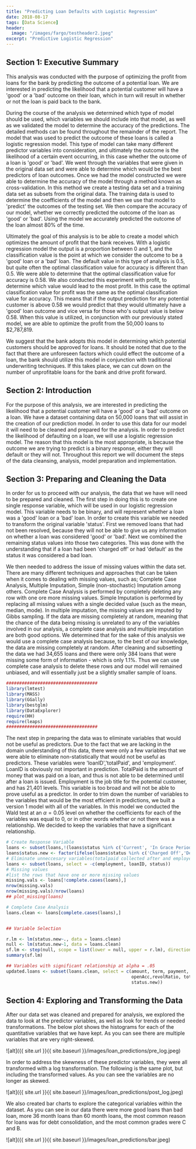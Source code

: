```yaml
---
title: "Predicting Loan Defaults with Logistic Regression"
date: 2018-08-17
tags: [Data Science]
header:
  image: "/images/fargo/testheader2.jpeg"
excerpt: "Predictive Logistic Regression"
---
```

## Section 1: Executive Summary
This analysis was conducted with the purpose of optimizing the profit from loans for the bank by predicting the outcome of a potential loan. We are interested in predicting the likelihood that a potential customer will have a 'good' or a 'bad' outcome on their loan, which in turn will result in whether or not the loan is paid back to the bank.

During the course of the analysis we determined which type of model should be used, which variables we should include into that model, as well as we validated the model to determine the accuracy of the predictions. The detailed methods can be found throughout the remainder of the report. The model that was used to predict the outcome of these loans is called a logistic regression model. This type of model can take many different predictor variables into consideration, and ultimately the outcome is the likelihood of a certain event occurring, in this case whether the outcome of a loan is 'good' or 'bad'. We went through the variables that were given in the original data set and were able to determine which would be the best predictors of loan outcomes. Once we had the model constructed we were able to determine the accuracy of the model through a method known as cross-validation. In this method we create a testing data set and a training data set as subsets from the original data. The training data is used to determine the coefficients of the model and then we use that model to 'predict' the outcomes of the testing set. We then compare the accuracy of our model, whether we correctly predicted the outcome of the loan as 'good' or 'bad'. Using the model we accurately predicted the outcome of the loan almost 80% of the time.

Ultimately the goal of this analysis is to be able to create a model which optimizes the amount of profit that the bank receives. With a logistic regression model the output is a proportion between 0 and 1, and the classification value is the point at which we consider the outcome to be a 'good' loan or a 'bad' loan. The default value in this type of analysis is 0.5, but quite often the optimal classification value for accuracy is different than 0.5. We were able to determine that the optimal classification value for accuracy is 0.58. We also conducted this experiment with profit, to determine which value would lead to the most profit. In this case the optimal classification value for profit was the same as the optimal classification value for accuracy. This means that if the output prediction for any potential customer is above 0.58 we would predict that they would ultimately have a 'good' loan outcome and vice versa for those who's output value is below 0.58.  When this value is utilized, in conjunction with our previously stated model, we are able to optimize the profit from the 50,000 loans to $2,787,819.

We suggest that the bank adopts this model in determining which potential customers should be approved for loans. It should be noted that due to the fact that there are unforeseen factors which could effect the outcome of a loan, the bank should utilize this model in conjunction with traditional underwriting techniques. If this takes place, we can cut down on the number of unprofitable loans for the bank and drive profit forward.


## Section 2: Introduction
For the purpose of this analysis, we are interested in predicting the likelihood that a potential customer will have a 'good' or a 'bad' outcome on a loan. We have a dataset containing data on 50,000 loans that will assist in the creation of our prediction model. In order to use this data for our model it will need to be cleaned and prepared for the analysis. In order to predict the likelihood of defaulting on a loan, we will use a logistic regression model. The reason that this model is the most appropriate, is because the outcome we are trying to predict is a binary response, either they will default or they will not. Throughout this report we will document the steps of the data cleansing, analysis, model preparation and implementation.

## Section 3: Preparing and Cleaning the Data
In order for us to proceed with our analysis, the data that we have will need to be prepared and cleaned. The first step in doing this is to create one single response variable, which will be used in our logistic regression model. This variable needs to be binary, and will represent whether a loan was a 'good' loan or a 'bad' loan. In order to create this variable we needed to transform the original variable 'status'. First we removed loans that had not been resolved, because they will not be able to give us any information on whether a loan was considered 'good' or 'bad'. Next we combined the remaining status values into those two categories. This was done with the understanding that if a loan had been 'charged off' or had 'default' as the status it was considered a bad loan.

We then needed to address the issue of missing values within the data set. There are many different techniques and approaches that can be taken when it comes to dealing with missing values, such as; Complete Case Analysis, Multiple Imputation, Simple (non-stochastic) Imputation among others. Complete Case Analysis is performed by completely deleting any row with one ore more missing values. Simple Imputation is performed by replacing all missing values with a single decided value (such as the mean, median, mode). In multiple imputation, the missing values are imputed by Gibbs sampling. If the data are missing completely at random, meaning that the chance of the data being missing is unrelated to any of the variables involved in our analysis, a complete case analysis and multiple imputation are both good options. We determined that for the sake of this analysis we would use a complete case analysis because, to the best of our knowledge, the data are missing completely at random. After cleaning and subsetting the data we had 34,655 loans and there were only 384 loans that were missing some form of information - which is only 1.1%. Thus we can use complete case analysis to delete these rows and our model will remained unbiased, and will essentially just be a slightly smaller sample of loans.
```r
###################################
library(lmtest)
library(MASS)
library(GGally)
library(bestglm)
library(DataExplorer)
require(HH)
require(leaps)
###################################
```

The next step in preparing the data was to eliminate variables that would not be useful as predictors. Due to the fact that we are lacking in the domain understanding of this data, there were only a few variables that we were able to eliminate non-statistically that would not be useful as predictors. These variables were 'loanID','totalPaid', and 'employment'. LoanID is obviously not important in prediction. TotalPaid is the amount of money that was paid on a loan, and thus is not able to be determined until after a loan is issued. Employment is the job title for the potential customer, and has 21,401 levels. This variable is too broad and will not be able to prove useful as a predictor. In order to trim down the number of variables to the variables that would be the most efficient in predictions, we built a version 1 model with all of the variables. In this model we conducted the Wald test at an $\alpha = 0.05$ level on whether the coefficients for each of the variables was equal to 0, or in other words whether or not there was a relationship. We decided to keep the variables that have a significant relationship.
```r
# Create Response Variable
loans <- subset(loans,!(loans$status %in% c('Current', 'In Grace Period', 'Late (31-120 days)', 'Late (16-30 days)', '')))
loans$status.new <- factor(ifelse(loans$status %in% c('Charged Off','Default'), 'Bad','Good'))
# Eliminate unneccesary variables(totalpaid collected after and employement title factor w/21401 levels), will use variable selection method later
loans <- subset(loans, select = -c(employment, loanID, status))
# Missing values
#list the rows that have one or more missing values
missing.vals <- loans[!complete.cases(loans),]
nrow(missing.vals)
nrow(missing.vals)/nrow(loans)
## plot_missing(loans)

# Complete Case Analysis
loans.clean <- loans[complete.cases(loans),]


## Variable Selection

r.lm <- lm(status.new~., data = loans.clean)
null <- lm(status.new~1, data = loans.clean)
sf.lm <- step(null, scope = list(lower = null, upper = r.lm), direction = "both")
summary(sf.lm)

## Variables with significant relationship at alpha = .05
updated.loans <- subset(loans.clean, select = c(amount, term, payment, grade, debtIncRat, reason, delinq2yr, inq6mth,
                                                openAcc,revolRatio, totalAcc, totalRevLim, accOpen24, totalRevBal, totalIlLim,
                                                status.new))

```
## Section 4: Exploring and Transforming the Data
After our data set was cleaned and prepared for analysis, we explored the data to look at the predictor variables, as well as look for trends or needed transformations. The below plot shows the histograms for each of the quantitative variables that we have kept. As you can see there are multiple variables that are very right-skewed.

![alt]({{ site.url }}{{ site.baseurl }}/images/loan_predictions/pre_log.jpeg)

In order to address the skewness of these predictor variables, they were all transformed with a log transformation. The following is the same plot, but including the transformed values. As you can see the variables are no longer as skewed.

![alt]({{ site.url }}{{ site.baseurl }}/images/loan_predictions/post_log.jpeg)

We also created bar charts to explore the categorical variables within the dataset. As you can see in our data there were more good loans than bad loan, more 36 month loans than 60 month loans, the most common reason for loans was for debt consolidation, and the most common grades were C and B.

![alt]({{ site.url }}{{ site.baseurl }}/images/loan_predictions/bar.jpeg)
